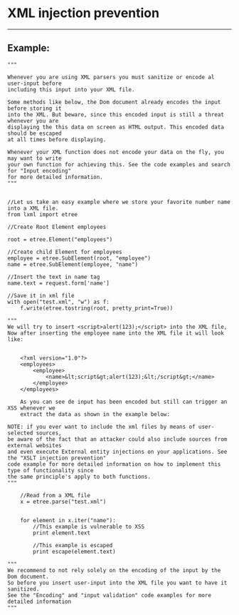 # XML injection prevention
-------


## Example:


    """
	
	Whenever you are using XML parsers you must sanitize or encode al user-input before
	including this input into your XML file.

	Some methods like below, the Dom document already encodes the input before storing it
	into the XML. But beware, since this encoded input is still a threat whenever you are
	displaying the this data on screen as HTML output. This encoded data should be escaped
	at all times before displaying.

	Whenever your XML function does not encode your data on the fly, you may want to write
	your own function for achieving this. See the code examples and search for "Input encoding"
	for more detailed information.
	"""


	//Let us take an easy example where we store your favorite number name into a XML file.
	from lxml import etree

	//Create Root Element employees

	root = etree.Element("employees")
	
	//Create child Element for employees
	employee = etree.SubElement(root, "employee")
	name = etree.SubElement(employee, "name")
	
	//Insert the text in name tag
	name.text = request.form['name']

	//Save it in xml file
	with open("test.xml", "w") as f:
		f.write(etree.tostring(root, pretty_print=True))

	"""
	We will try to insert <script>alert(123);</script> into the XML file,
	Now after inserting the employee name into the XML file it will look like:


		<?xml version="1.0"?>
		<employees>
			<employee>
				<name>&lt;script&gt;alert(123);&lt;/script&gt;</name>
			</employee>
		</employees>

		As you can see de input has been encoded but still can trigger an XSS whenever we
		extract the data as shown in the example below:

	NOTE: if you ever want to include the xml files by means of user-selected sources,
	be aware of the fact that an attacker could also include sources from external websites
	and even execute External entity injections on your applications. See the "XSLT injection prevention"
	code example for more detailed information on how to implement this type of functionality since
	the same principle's apply to both functions.
	"""
	
		//Read from a XML file
		x = etree.parse("test.xml")


		for element in x.iter("name"):
   	 		//This example is vulnerable to XSS
   	 		print element.text

   	 		//This example is escaped
   	 		print escape(element.text)

	"""
	We recommend to not rely solely on the encoding of the input by the Dom document.
	So before you insert user-input into the XML file you want to have it sanitized.
	See the "Encoding" and "input validation" code examples for more detailed information
	"""

 

